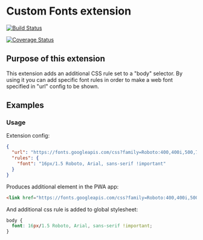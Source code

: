 # Custom Fonts extension

[![Build Status](https://travis-ci.org/shopgate/ext-custom-fonts.svg?branch=master)](https://travis-ci.org/shopgate/ext-custom-fonts)

[![Coverage Status](https://coveralls.io/repos/github/shopgate/ext-custom-fonts/badge.svg?branch=master)](https://coveralls.io/github/shopgate/ext-custom-fonts?branch=master)

## Purpose of this extension
This extension adds an additional CSS rule set to a "body" selector. By using it you can add specific font rules in order to make a web font specified in "url" config to be shown.

## Examples

### Usage
Extension config:
```json
{
  "url": "https://fonts.googleapis.com/css?family=Roboto:400,400i,500,700,900",
  "rules": {
    "font": "16px/1.5 Roboto, Arial, sans-serif !important"
  }
}
```

Produces additional <link> element in the PWA app:
```html
<link href="https://fonts.googleapis.com/css?family=Roboto:400,400i,500,700,900" rel="stylesheet">
```

And additional css rule is added to global stylesheet:
```css
body {
  font: 16px/1.5 Roboto, Arial, sans-serif !important;
}
```
